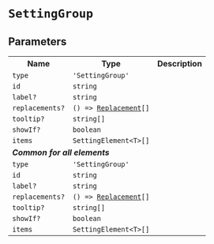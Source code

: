 # `SettingGroup`
## Parameters 
<table><tr><th>Name</th><th>Type</th><th>Description</th></tr>
<tr><td><code>type</code></td><td><code>'SettingGroup'</code></td><td></td></tr>
<tr><td><code>id</code></td><td><code>string</code></td><td></td></tr>
<tr><td><code>label?</code></td><td><code>string</code></td><td></td></tr>
<tr><td><code>replacements?</code></td><td><code>() => <a href='Replacement.md'>Replacement</a>[]</code></td><td></td></tr>
<tr><td><code>tooltip?</code></td><td><code>string[]</code></td><td></td></tr>
<tr><td><code>showIf?</code></td><td><code>boolean</code></td><td></td></tr>
<tr><td><code>items</code></td><td><code>SettingElement&lt;T&gt;[]</code></td><td></td></tr>
<tr><td colspan='3'><b><em>Common for all elements</em></b></td></tr>
<tr><td><code>type</code></td><td><code>'SettingGroup'</code></td><td></td></tr>
<tr><td><code>id</code></td><td><code>string</code></td><td></td></tr>
<tr><td><code>label?</code></td><td><code>string</code></td><td></td></tr>
<tr><td><code>replacements?</code></td><td><code>() => <a href='Replacement.md'>Replacement</a>[]</code></td><td></td></tr>
<tr><td><code>tooltip?</code></td><td><code>string[]</code></td><td></td></tr>
<tr><td><code>showIf?</code></td><td><code>boolean</code></td><td></td></tr>
<tr><td><code>items</code></td><td><code>SettingElement&lt;T&gt;[]</code></td><td></td></tr>
</table>